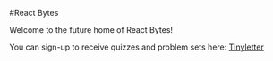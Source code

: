 #React Bytes

Welcome to the future home of React Bytes!

You can sign-up to receive quizzes and problem sets here:
[Tinyletter](https://tinyletter.com/mightymaker)
